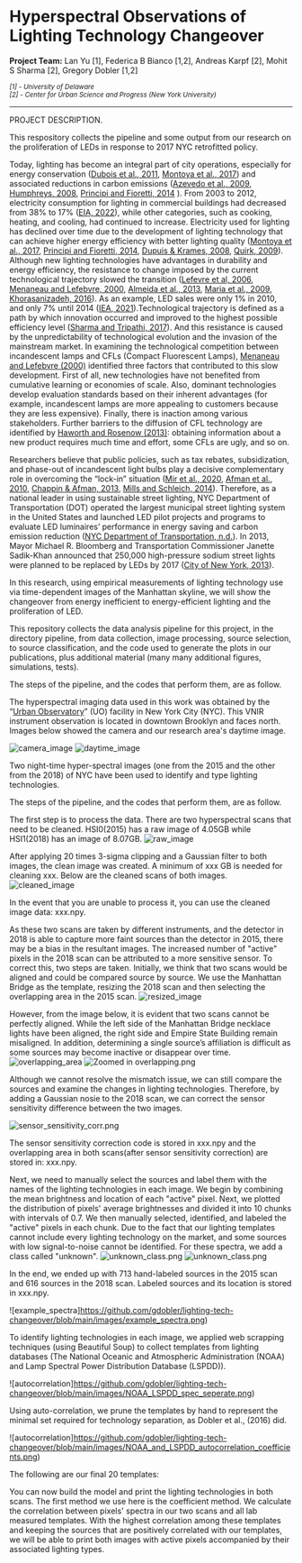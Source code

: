 # Hyperspectral Observations of Lighting Technology Changeover

**Project Team:** Lan Yu [1], Federica B Bianco [1,2], Andreas Karpf [2], Mohit S Sharma [2], Gregory Dobler [1,2]

<i>
  <small>[1] - University of Delaware</small>
<br>
  <small>[2] - Center for Urban Science and Progress (New York University)</small>
</i>

---

PROJECT DESCRIPTION.

This respository collects the pipeline and some output from our research on the proliferation of LEDs in response to 2017 NYC retrofitted policy. 


Today, lighting has become an integral part of city operations, especially for energy conservation ([Dubois et al., 2011](https://www.sciencedirect.com/science/article/pii/S0378778811002933?casa_token=91IH26yCMqQAAAAA:JlWBUqcO775K1m91zBknN_UKtE3K-8RoGtB1I7QZtQ62QdxUMHJ68lrNXe-2_fkh-h9ryjWbkQ), [Montoya et al., 2017](https://www.sciencedirect.com/science/article/pii/S0378778816314967?casa_token=LRgEMMcaLEUAAAAA:pcb7VNp0k7m4qJiNSvEipMCm9IYMbKaQGdfQmG2El-N6tx_qvjz78TnvTuRCh6i80_EDh360dA)) and associated reductions in carbon emissions ([Azevedo et al., 2009](https://ieeexplore.ieee.org/abstract/document/4804756/), [Humphreys, 2008](https://www.cambridge.org/core/journals/mrs-bulletin/article/solidstate-lighting/7FE266662925E382E933DF0616929C77), [Principi and Fioretti, 2014](https://www.sciencedirect.com/science/article/pii/S0959652614007392?casa_token=rs0lkpO2g2AAAAAA:C7IIuJUz25KiAvQw_UFhOVgclnAFtPUuzYza0aq1ufCuA99owofZDoApjbXEepq5KFQRb266ag) ). From 2003 to 2012, electricity consumption for lighting in commercial buildings had decreased from 38% to 17% ([EIA, 2022](https://www.eia.gov/energyexplained/electricity/use-of-electricity.php)), while other categories, such as cooking, heating, and cooling, had continued to increase. Electricity used for lighting has declined over time due to the development of lighting technology that can achieve higher energy efficiency with better lighting quality ([Montoya et al., 2017](https://www.sciencedirect.com/science/article/pii/S0378778816314967?casa_token=LRgEMMcaLEUAAAAA:pcb7VNp0k7m4qJiNSvEipMCm9IYMbKaQGdfQmG2El-N6tx_qvjz78TnvTuRCh6i80_EDh360dA), [Principi and Fioretti, 2014](https://www.sciencedirect.com/science/article/pii/S0959652614007392?casa_token=rs0lkpO2g2AAAAAA:C7IIuJUz25KiAvQw_UFhOVgclnAFtPUuzYza0aq1ufCuA99owofZDoApjbXEepq5KFQRb266ag), [Dupuis & Krames, 2008](https://ieeexplore.ieee.org/abstract/document/4542883), [Quirk, 2009](https://nature.berkeley.edu/classes/es196/projects/2009final/QuirkI_2009.pdf)). Although new lighting technologies have advantages in durability and energy efficiency, the resistance to change imposed by the current technological trajectory slowed the transition ([Lefevre et al, 2006](https://www.oecd.org/env/cc/37671771.pdf), [Menaneau and Lefebvre, 2000](https://www.sciencedirect.com/science/article/pii/S0048733399000384), [Almeida et al., 2013](https://www02.core.ac.uk/download/pdf/38627595.pdf), [Maria et al., 2009](https://onlinelibrary.wiley.com/doi/full/10.1111/j.1467-9485.2009.00506.x), [Khorasanizadeh, 2016](https://www.sciencedirect.com/science/article/pii/S0959652616305340?casa_token=WUi6sf_YJ6wAAAAA:yO-kfIDGQjPgPeVamoBOzPlzTFDVL-sAoUwQYvGyrQcWwGeZXWb8maeEiZyhT7hk6zmvZaC73Q)). As an example, LED sales were only 1% in 2010, and only 7% until 2014 ([IEA, 2021](https://www.iea.org/reports/lighting)).Technological trajectory is defined as a path by which innovation occurred and improved to the highest possible efficiency level ([Sharma and Tripathi, 2017](https://www.sciencedirect.com/topics/social-sciences/technological-trajectory#:~:text=Technological%20trajectories%20can%20be%20defined,and%20economic%20factors%20%5B17%5D.)). And this resistance is caused by the unpredictability of technological evolution and the invasion of the mainstream market. In examining the technological competition between incandescent lamps and CFLs (Compact Fluorescent Lamps), [Menaneau and Lefebvre (2000)](https://www.sciencedirect.com/science/article/pii/S0048733399000384) identified three factors that contributed to this slow development. First of all, new technologies have not benefited from cumulative learning or economies of scale. Also, dominant technologies develop evaluation standards based on their inherent advantages (for example, incandescent lamps are more appealing to customers because they are less expensive). Finally, there is inaction among various stakeholders. Further barriers to the diffusion of CFL technology are identified by [Haworth and Rosenow (2013)](https://www.sciencedirect.com/science/article/pii/S0301421513011907): obtaining information about a new product requires much time and effort, some CFLs are ugly, and so on. 

Researchers believe that public policies, such as tax rebates, subsidization, and phase-out of incandescent light bulbs play a decisive complementary role in overcoming the “lock-in” situation ([Mir et al., 2020](https://www.mdpi.com/1996-1073/13/21/5821), [Afman et al., 2010](https://citeseerx.ist.psu.edu/viewdoc/download?doi=10.1.1.352.2974&rep=rep1&type=pdf), [Chappin & Afman, 2013](https://www.sciencedirect.com/science/article/pii/S2210422412000706?casa_token=GZpCnwqSjZ4AAAAA:gexHmxn4tTvRfTs3xMFMOQBJ1rtcPX-XagTcEesv1_gsaHoL_98XKkHuv_kX1e6HhbKNy1nwjQ), [Mills and Schleich, 2014](https://www.sciencedirect.com/science/article/pii/S0140988314002047?casa_token=b78n1bEq0q0AAAAA:GGc7mKj_oP6a94XIvW3Nd4mPcA8MIrOLFbxLuBG5TCIx9FyOH3D0AYo3Cl-fubOShASWSuwYDw)). Therefore, as a national leader in using sustainable street lighting, NYC Department of Transportation (DOT) operated the largest municipal street lighting system in the United States and launched LED pilot projects and programs to evaluate LED luminaires’ performance in energy saving and carbon emission reduction ([NYC Department of Transportation, n.d.](https://www1.nyc.gov/html/dot/downloads/pdf/sustainablestreetlighting.pdf)). In 2013, Mayor Michael R. Bloomberg and Transportation Commissioner Janette Sadik-Khan announced that 250,000 high-pressure sodium street lights were planned to be replaced by LEDs by 2017 ([City of New York, 2013](https://www1.nyc.gov/office-of-the-mayor/news/343-13/mayor-bloomberg-transportation-commissioner-sadik-khan-all-250-000-street-lights-in/#/0)). 



In this research, using empirical measurements of lighting technology use via time-dependent images of the Manhattan skyline, we will show the changeover from energy inefficient to energy-efficient lighting and the proliferation of LED.

This repository collects the data analysis pipeline for this project, in the directory pipeline, from data collection, image processing, source selection, to source classification, and the code used to generate the plots in our publications, plus additional material (many many additional figures, simulations, tests).

The steps of the pipeline, and the codes that perform them, are as follow.


The hyperspectral imaging data used in this work was obtained by the “[Urban Observatory](http://MUONetwork.org)” (UO) facility in New York City (NYC). This VNIR instrument observation is located in downtown Brooklyn and faces north. Images below showed the camera and our research area's daytime image. 

![camera_image](https://github.com/gdobler/lighting-tech-changeover/blob/main/images/camera.png)
![daytime_image](https://github.com/gdobler/lighting-tech-changeover/blob/main/images/daytime.png)



Two night-time hyper-spectral images (one from the 2015 and the other from the 2018) of NYC have been used to identify and type lighting technologies. 


The steps of the pipeline, and the codes that perform them, are as follow.

The first step is to process the data. There are two hyperspectral scans that need to be cleaned. HSI0(2015) has a raw image of 4.05GB while HSI1(2018) has an image of 8.07GB. 
![raw_image](https://github.com/gdobler/lighting-tech-changeover/blob/main/images/Raw_Total_Intensity_2std.png)

After applying 20 times 3-sigma clipping and a Gaussian filter to both images, the clean image was created. A minimum of xxx GB is needed for cleaning xxx. Below are the cleaned scans of both images.
![cleaned_image](https://github.com/gdobler/lighting-tech-changeover/blob/main/images/Cleaned_Total_Intensity.png)

In the event that you are unable to process it, you can use the cleaned image data: xxx.npy.

As these two scans are taken by different instruments, and the detector in 2018 is able to capture more faint sources than the detector in 2015, there may be a bias in the resultant images. The increased number of "active" pixels in the 2018 scan can be attributed to a more sensitive sensor. To correct this, two steps are taken. Initially, we think that two scans would be aligned and could be compared source by source. We use the Manhattan Bridge as the template, resizing the 2018 scan and then selecting the overlapping area in the 2015 scan. 
![resized_image](https://github.com/gdobler/lighting-tech-changeover/blob/main/images/Resized_Active_Pixel_Mask.png)


However, from the image below, it is evident that two scans cannot be perfectly aligned. While the left side of the Manhattan Bridge necklace lights have been aligned, the right side and Empire State Building remain misaligned. In addition, determining a single source’s affiliation is difficult as some sources may become inactive or disappear over time.
![overlapping_area](https://github.com/gdobler/lighting-tech-changeover/blob/main/images/The_overlapping_area.png)
![Zoomed in overlapping.png](https://github.com/gdobler/lighting-tech-changeover/blob/main/images/Zoomed_in_overlapping.png)


Although we cannot resolve the mismatch issue, we can still compare the sources and examine the changes in lighting technologies. Therefore, by adding a Gaussian nosie to the 2018 scan, we can correct the sensor sensitivity difference between the two images.

![sensor_sensitivity_corr.png](https://github.com/gdobler/lighting-tech-changeover/blob/main/images/Intensity_Distribution_before_and_after_correction.png)

The sensor sensitivity correction code is stored in xxx.npy and the overlapping area in both scans(after sensor sensitivity correction) are stored in: xxx.npy.



Next, we need to manually select the sources and label them with the names of the lighting technologies in each image. We begin by combining the mean brightness and location of each "active" pixel. Next, we plotted the distribution of pixels' average brightnesses and divided it into 10 chunks with intervals of 0.7. We then manually selected, identified, and labeled the "active" pixels in each chunk. Due to the fact that our lighting templates cannot include every lighting technology on the market, and some sources with low signal-to-noise cannot be identified. For these spectra, we add a class called "unknown".
![unknown_class.png](https://github.com/gdobler/lighting-tech-changeover/blob/main/images/unknown_source.png)
![unknown_class.png](https://github.com/gdobler/lighting-tech-changeover/blob/main/images/a_unknown_source.png)


In the end, we ended up with 713 hand-labeled sources in the 2015 scan and 616 sources in the 2018 scan. Labeled sources and its location is stored in xxx.npy.

![example_spectra]https://github.com/gdobler/lighting-tech-changeover/blob/main/images/example_spectra.png)


To identify lighting technologies in each image, we applied web scrapping techniques (using Beautiful Soup) to collect templates from lighting databases (The National Oceanic and Atmospheric Administration (NOAA) and Lamp Spectral Power Distribution Database (LSPDD)).

![autocorrelation]https://github.com/gdobler/lighting-tech-changeover/blob/main/images/NOAA_LSPDD_spec_seperate.png)

Using auto-correlation, we prune the templates by hand to represent the minimal set required for technology separation, as Dobler et al., (2016) did.

![autocorrelation]https://github.com/gdobler/lighting-tech-changeover/blob/main/images/NOAA_and_LSPDD_autocorrelation_coefficients.png)


The following are our final 20 templates:


You can now build the model and print the lighting technologies in both scans. The first method we use here is the coefficient method. We calculate the correlation between pixels' spectra in our two scans and all lab measured templates. With the highest correlation among these templates and keeping the sources that are positively correlated with our templates, we will be able to print both images with active pixels accompanied by their associated lighting types.
